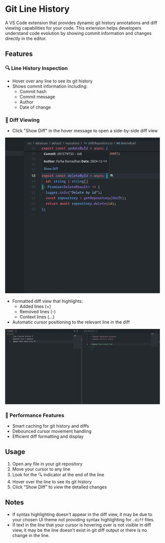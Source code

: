 # Git Line History

A VS Code extension that provides dynamic git history annotations and diff viewing capabilities for your code. This extension helps developers understand code evolution by showing commit information and changes directly in the editor.

## Features

### 🔍 Line History Inspection
- Hover over any line to see its git history
- Shows commit information including:
  - Commit hash
  - Commit message
  - Author
  - Date of change

### 📝 Diff Viewing
- Click "Show Diff" in the hover message to open a side-by-side diff view

![Picture 1](images/screenshot-1.png)

- Formatted diff view that highlights:
  - Added lines (+)
  - Removed lines (-)
  - Context lines (...)
- Automatic cursor positioning to the relevant line in the diff

![Picture 2](images/screenshot-2.png)

### 🚀 Performance Features
- Smart caching for git history and diffs
- Debounced cursor movement handling
- Efficient diff formatting and display

## Usage

1. Open any file in your git repository
2. Move your cursor to any line
3. Look for the 🔍 indicator at the end of the line
4. Hover over the line to see its git history
5. Click "Show Diff" to view the detailed changes

## Notes
- If syntax highlighting doesn't appear in the diff view, it may be due to your chosen UI theme not providing syntax highlighting for `.diff` files.
- If text in the line that your cursor is hovering over is not visible in diff view, it may be the line doesn't exist in git diff output or there is no change in the line.